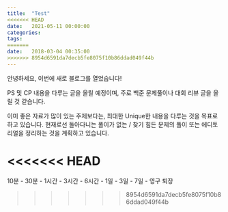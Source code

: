 ```yaml
---
title:  "Test"
<<<<<<< HEAD
date:   2021-05-11 00:00:00
categories:
tags:
=======
date:   2018-03-04 00:35:00
>>>>>>> 8954d6591da7decb5fe8075f10b86ddad049f44b
---
```


안녕하세요, 이번에 새로 블로그를 열었습니다!

PS 및 CP 내용을 다루는 글을 올릴 예정이며, 주로 백준 문제풀이나 대회 리뷰 글을 올릴 것 같습니다.

이미 좋은 자료가 많이 있는 주제보다는, 최대한 Unique한 내용을 다루는 것을 목표로 하고 있습니다. 현재로선 돌아다니는 풀이가 없는 / 찾기 힘든 문제의 풀이 또는 에디토리얼을 정리하는 것을 계획하고 있습니다. 

<<<<<<< HEAD
=======
10분 - 30분 - 1시간 - 3시간 - 6시간 - 1일 - 3일 - 7일 - 영구 퇴장
>>>>>>> 8954d6591da7decb5fe8075f10b86ddad049f44b
